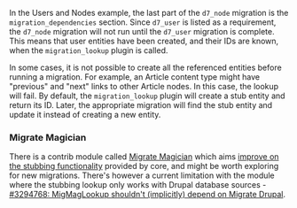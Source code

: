 In the Users and Nodes example, the last part of the `d7_node` migration is the `migration_dependencies` section. Since `d7_user` is listed as a requirement, the `d7_node` migration will not run until the `d7_user` migration is complete. This means that user entities have been created, and their IDs are known, when the `migration_lookup` plugin is called.

In some cases, it is not possible to create all the referenced entities before running a migration. For example, an Article content type might have "previous" and "next" links to other Article nodes. In this case, the lookup will fail. By default, the `migration_lookup` plugin will create a stub entity and return its ID. Later, the appropriate migration will find the stub entity and update it instead of creating a new entity.

### Migrate Magician

There is a contrib module called [Migrate Magician](https://www.drupal.org/project/migmag) which aims [improve on the stubbing functionality](https://www.drupal.org/docs/contributed-modules/migrate-magician/migrate-magician-process-plugins-110) provided by core, and might be worth exploring for new migrations. There's however a current limitation with the module where the stubbing lookup only works with Drupal database sources - [#3294768: MigMagLookup shouldn't (implicitly) depend on Migrate Drupal](https://www.drupal.org/project/migmag/issues/3294768 "Status: Closed (fixed)").